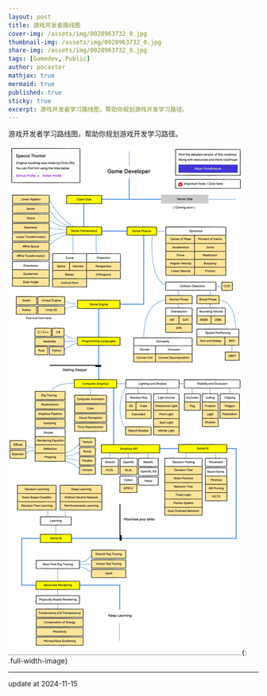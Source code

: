 ```yaml
---
layout: post
title: 游戏开发者路线图
cover-img: /assets/img/0028963732_0.jpg
thumbnail-img: /assets/img/0028963732_0.jpg
share-img: /assets/img/0028963732_0.jpg
tags: [Gamedev, Public]
author: pocaster
mathjax: true
mermaid: true 
published: true
sticky: true
excerpt: 游戏开发者学习路线图，帮助你规划游戏开发学习路径。
---
```


游戏开发者学习路线图，帮助你规划游戏开发学习路径。

<!--more-->

<style>
.full-width-image {
    width: 100%;
    margin: 0;
    padding: 0;
    display: block;
    transform: scale(1.5);
    transform-origin: center center;
    margin-top: 50vh; /* 添加足够的顶部边距 */
    margin-bottom: 50vh; /* 添加足够的底部边距 */
}
</style>

![Game Developer Roadmap](/assets/img/roadmap.jpeg){: .full-width-image}


---

update at 2024-11-15
